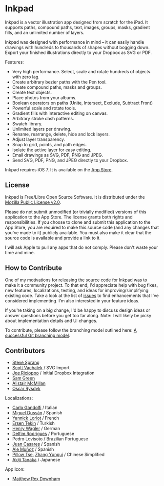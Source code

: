 Inkpad
======

Inkpad is a vector illustration app designed from scratch for the iPad. It supports paths, compound paths, text, images, groups, masks, gradient fills, and an unlimited number of layers.

Inkpad was designed with performance in mind – it can easily handle drawings with hundreds to thousands of shapes without bogging down. Export your finished illustrations directly to your Dropbox as SVG or PDF.

Features:

* Very high performance. Select, scale and rotate hundreds of objects with zero lag.
* Create arbitrary bezier paths with the Pen tool.
* Create compound paths, masks and groups.
* Create text objects.
* Place photos from your albums.
* Boolean operators on paths (Unite, Intersect, Exclude, Subtract Front)
* Powerful scale and rotate tools.
* Gradient fills with interactive editing on canvas.
* Arbitrary stroke dash patterns.
* Swatch library.
* Unlimited layers per drawing.
* Rename, rearrange, delete, hide and lock layers.
* Adjust layer transparency.
* Snap to grid, points, and path edges.
* Isolate the active layer for easy editing.
* Email drawings as SVG, PDF, PNG and JPEG.
* Send SVG, PDF, PNG, and JPEG directly to your Dropbox.

Inkpad requires iOS 7. It is available on the [App Store](https://itunes.apple.com/app/id400083414).

License
-------

Inkpad is Free/Libre Open Source Software. It is distributed under the [Mozilla Public License v2.0](http://mozilla.org/MPL/2.0/).

Please do not submit unmodified (or trivially modified) versions of this application to the App Store. The license grants both rights and responsibilities. If you choose to clone and submit this application to the App Store, you are required to make this source code (and any changes that you've made to it) publicly available. You must also make it clear that the source code is available and provide a link to it.

I will ask Apple to pull any apps that do not comply. Please don't waste your time and mine.

How to Contribute
-----------------

One of my motivations for releasing the source code for Inkpad was to make it a community project. To that end, I'd appreciate help with bug fixes, new features, localizations, testing, and ideas for improving/simplifying existing code. Take a look at the list of [issues](https://github.com/sprang/Inkpad/issues) to find enhancements that I've considered implementing. I'm also interested in your feature ideas.

If you're taking on a big change, I'd be happy to discuss design ideas or answer questions before you get too far along. Note: I will likely be picky about implementation details and UI changes.

To contribute, please follow the branching model outlined here: [A successful Git branching model](http://nvie.com/posts/a-successful-git-branching-model/).

Contributors
------------

* [Steve Sprang](https://github.com/sprang)
* [Scott Vachalek](https://github.com/svachalek) / SVG Import
* [Joe Ricioppo](https://github.com/joericioppo) / Initial Dropbox Integration
* [Sam Green](https://github.com/samgreen)
* [Alistair McMillan](https://github.com/alistairmcmillan)
* [Oscar Rysdyk](https://github.com/32Beat)

Localizations:

* [Carlo Gandolfi](https://github.com/cgand) / Italian
* [Miguel Dussán](https://github.com/migdus) / Spanish
* [Yannick Loriot](https://github.com/YannickL) / French
* [Ersen Tekin](https://github.com/ersentekin) / Turkish
* [Henry Wagler](https://github.com/number-six) / German
* [Delfim Rodrigues](http://asebenta.wordpress.com) / Portuguese
* Pedro Lovisoto / Brazilian Portuguese
* [Juan Casares](http://www.usablehack.com) / Spanish
* [Ale Muñoz](https://github.com/bomberstudios) / Spanish
* [Pillow Tse](https://github.com/xiezhhw), [Zhang Yungui](https://github.com/rhcad) / Chinese Simplified
* [Akiji Tanaka](https://github.com/akiji) / Japanese

App Icon:

* [Matthew Rex Downham](http://www.mrexd.com/)

